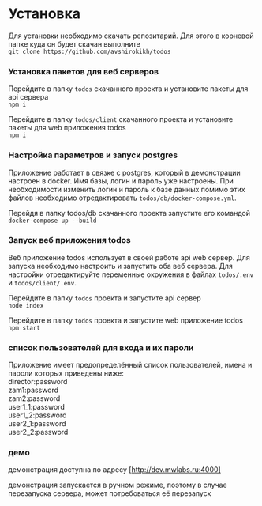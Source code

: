 # Установка 
Для установки необходимо скачать репозитарий. Для этого в корневой папке куда он будет скачан выполните\
  `git clone https://github.com/avshirokikh/todos`

### Установка пакетов для веб серверов
Перейдите в папку `todos` скачанного проекта  и установите пакеты для api сервера\
  `npm i`

Перейдите в папку `todos/client` скачанного проекта  и установите пакеты для web приложения todos\
  `npm i`

### Настройка параметров и запуск postgres
Приложение работает в связке с postgres, который в демонстрации настроен в docker. Имя базы, логин и пароль уже настроены. При необходимости изменить логин и пароль к базе данных помимо этих файлов необходимо отредактировать `todos/db/docker-compose.yml`.

Перейдя в папку todos/db скачанного проекта запустите его командой\
  `docker-compose up --build`

### Запуск веб приложения todos
Веб приложение todos использует в своей работе api web сервер. Для запуска необходимо настроить и запустить оба веб сервера. Для настройки отредактируйте переменные окружения в файлах `todos/.env` и `todos/client/.env`.

Перейдите в папку `todos` проекта и запустите api сервер\
  `node index`

Перейдите в папку `todos` проекта и запустите web приложение todos\
  `npm start`

### список пользователей для входа и их пароли
Приложение имеет предопределённый список пользователей, имена и пароли которых приведены ниже:\
director:password\
zam1:password\
zam2:password\
user1_1:password\
user1_2:password\
user2_1:password\
user2_2:password

### демо
демонстрация доступна по адресу [http://dev.mwlabs.ru:4000]

демонстрация запускается в ручном режиме, поэтому в случае перезапуска сервера, может потребоваться её перезапуск